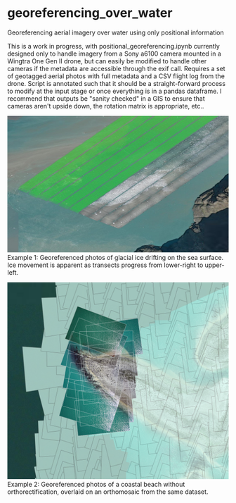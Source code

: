 # georeferencing_over_water
Georeferencing aerial imagery over water using only positional information

This is a work in progress, with positional_georeferencing.ipynb currently designed only to handle imagery from a Sony a6100 camera mounted in a Wingtra One Gen II drone, but can easily be modified to handle other cameras if the metadata are accessible through the exif call. Requires a set of geotagged aerial photos with full metadata and a CSV flight log from the drone. Script is annotated such that it should be a straight-forward process to modify at the input stage or once everything is in a pandas dataframe. I recommend that outputs be "sanity checked" in a GIS to ensure that cameras aren't upside down, the rotation matrix is appropriate, etc..

![screenshot of georeferenced images and shapefile of footprints](https://github.com/gl7176/georeferencing_over_water/blob/main/ss.jpg)
Example 1: Georeferenced photos of glacial ice drifting on the sea surface. Ice movement is apparent as transects progress from lower-right to upper-left.

![screenshot of another georeferenced images and shapefile of footprints](https://github.com/gl7176/georeferencing_over_water/blob/main/ss2.png)
Example 2: Georeferenced photos of a coastal beach without orthorectification, overlaid on an orthomosaic from the same dataset.
